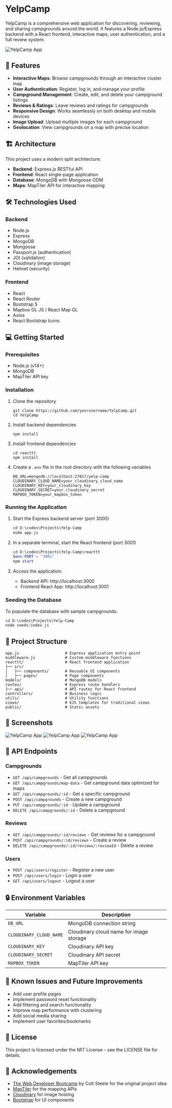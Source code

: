 # YelpCamp

YelpCamp is a comprehensive web application for discovering, reviewing, and sharing campgrounds around the world. It features a Node.js/Express backend with a React frontend, interactive maps, user authentication, and a full review system.

![YelpCamp App](README-images\yelpcamp1.png)

## 🚀 Features

- **Interactive Maps**: Browse campgrounds through an interactive cluster map
- **User Authentication**: Register, log in, and manage your profile
- **Campground Management**: Create, edit, and delete your campground listings
- **Reviews & Ratings**: Leave reviews and ratings for campgrounds
- **Responsive Design**: Works seamlessly on both desktop and mobile devices
- **Image Upload**: Upload multiple images for each campground
- **Geolocation**: View campgrounds on a map with precise location

## 🏗️ Architecture

This project uses a modern split architecture:

- **Backend**: Express.js RESTful API
- **Frontend**: React single-page application
- **Database**: MongoDB with Mongoose ODM
- **Maps**: MapTiler API for interactive mapping

## 🛠️ Technologies Used

### Backend

- Node.js
- Express
- MongoDB
- Mongoose
- Passport.js (authentication)
- JOI (validation)
- Cloudinary (image storage)
- Helmet (security)

### Frontend

- React
- React Router
- Bootstrap 5
- Mapbox GL JS / React Map GL
- Axios
- React Bootstrap Icons

## 💻 Getting Started

### Prerequisites

- Node.js (v14+)
- MongoDB
- MapTiler API key

### Installation

1. Clone the repository

   ```
   git clone https://github.com/yourusername/YelpCamp.git
   cd YelpCamp
   ```

2. Install backend dependencies

   ```
   npm install
   ```

3. Install frontend dependencies

   ```
   cd reacttt
   npm install
   ```

4. Create a `.env` file in the root directory with the following variables
   ```
   DB_URL=mongodb://localhost:27017/yelp-camp
   CLOUDINARY_CLOUD_NAME=your_cloudinary_cloud_name
   CLOUDINARY_KEY=your_cloudinary_key
   CLOUDINARY_SECRET=your_cloudinary_secret
   MAPBOX_TOKEN=your_mapbox_token
   ```

### Running the Application

1. Start the Express backend server (port 3000)

   ```powershell
   cd D:\codes\Projects\Yelp-Camp
   node app.js
   ```

2. In a separate terminal, start the React frontend (port 3001)

   ```powershell
   cd D:\codes\Projects\Yelp-Camp\reacttt
   $env:PORT = "3001"
   npm start
   ```

3. Access the application:
   - Backend API: http://localhost:3000
   - Frontend React App: http://localhost:3001

### Seeding the Database

To populate the database with sample campgrounds:

```powershell
cd D:\codes\Projects\Yelp-Camp
node seeds/index.js
```

## 🧩 Project Structure

```
app.js                    # Express application entry point
middleware.js             # Custom middleware functions
reacttt/                  # React frontend application
├── src/
│   ├── components/       # Reusable UI components
│   ├── pages/            # Page components
models/                   # MongoDB models
routes/                   # Express route handlers
├── api/                  # API routes for React frontend
controllers/              # Business logic
utils/                    # Utility functions
views/                    # EJS templates for traditional views
public/                   # Static assets
```

## 📸 Screenshots

![YelpCamp App](README-images\yelpcamp2.png)
![YelpCamp App](README-images\yelpcamp3.png)
![YelpCamp App](README-images\yelpcamp4.png)

## 🔄 API Endpoints

### Campgrounds

- `GET /api/campgrounds` - Get all campgrounds
- `GET /api/campgrounds/map-data` - Get campground data optimized for maps
- `GET /api/campgrounds/:id` - Get a specific campground
- `POST /api/campgrounds` - Create a new campground
- `PUT /api/campgrounds/:id` - Update a campground
- `DELETE /api/campgrounds/:id` - Delete a campground

### Reviews

- `GET /api/campgrounds/:id/reviews` - Get reviews for a campground
- `POST /api/campgrounds/:id/reviews` - Create a review
- `DELETE /api/campgrounds/:id/reviews/:reviewId` - Delete a review

### Users

- `POST /api/users/register` - Register a new user
- `POST /api/users/login` - Login a user
- `GET /api/users/logout` - Logout a user

## 🔒 Environment Variables

| Variable                | Description                             |
| ----------------------- | --------------------------------------- |
| `DB_URL`                | MongoDB connection string               |
| `CLOUDINARY_CLOUD_NAME` | Cloudinary cloud name for image storage |
| `CLOUDINARY_KEY`        | Cloudinary API key                      |
| `CLOUDINARY_SECRET`     | Cloudinary API secret                   |
| `MAPBOX_TOKEN`          | MapTiler API key                        |

## 🚧 Known Issues and Future Improvements

- Add user profile pages
- Implement password reset functionality
- Add filtering and search functionality
- Improve map performance with clustering
- Add social media sharing
- Implement user favorites/bookmarks

## 📄 License

This project is licensed under the MIT License - see the LICENSE file for details.

## 👏 Acknowledgements

- [The Web Developer Bootcamp](https://www.udemy.com/course/the-web-developer-bootcamp/) by Colt Steele for the original project idea
- [MapTiler](https://www.maptiler.com/) for the mapping APIs
- [Cloudinary](https://cloudinary.com/) for image hosting
- [Bootstrap](https://getbootstrap.com/) for UI components
